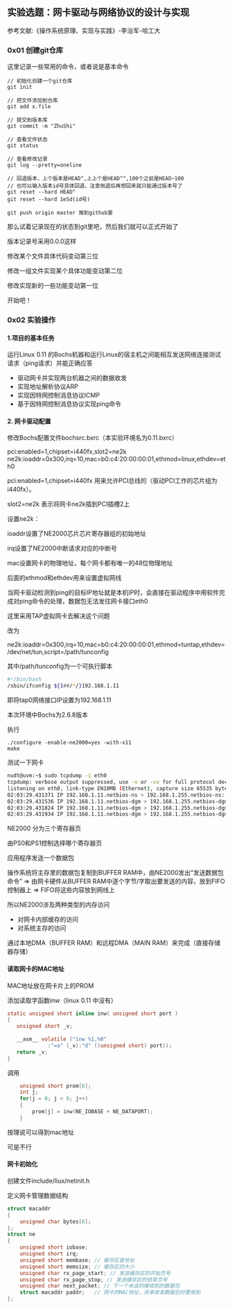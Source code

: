 ## 实验选题：网卡驱动与网络协议的设计与实现

参考文献:《操作系统原理、实现与实践》-李治军-哈工大



### 0x01 创建git仓库

这里记录一些常用的命令，或者说是基本命令

```shell
// 初始化创建一个git仓库
git init

// 把文件添加到仓库
git add x.file

// 提交到版本库
git commit -m "ZhuShi"

// 查看文件状态
git status

// 查看修改记录
git log --pretty=oneline

// 回退版本，上个版本是HEAD^,上上个是HEAD^^,100个之前是HEAD~100
// 也可以输入版本id号具体回退，注意倒退后再想回来就只能通过版本号了
git reset --hard HEAD^
git reset --hard 1e5d(id号)

git push origin master 推到github里
```

那么试着记录现在的状态到git里吧，然后我们就可以正式开始了

版本记录号采用0.0.0这样

修改某个文件具体代码变动第三位

修改一组文件实现某个具体功能变动第二位

修改实现新的一些功能变动第一位

开始吧！



### 0x02 实验操作

#### 1.项目的基本任务

运行Linux 0.11 的Bochs机器和运行Linux的宿主机之间能相互发送网络连接测试请求（ping请求）并能正确应答

+ 驱动网卡并实现两台机器之间的数据收发
+ 实现地址解析协议ARP
+ 实现因特网控制消息协议ICMP
+ 基于因特网控制消息协议实现ping命令



#### 2. 网卡驱动配置

修改Bochs配置文件bochsrc.bxrc（本实验环境名为0.11.bxrc）

pci:enabled=1,chipset=i440fx,slot2=ne2k
ne2k:ioaddr=0x300,irq=10,mac=b0:c4:20:00:00:01,ethmod=linux,ethdev=eth0



pci:enabled=1,chipset=i440fx 用来允许PCI总线的（驱动PCI工作的芯片组为i440fx）。

slot2=ne2k 表示将网卡ne2k插到PCI插槽2上

设置ne2k：

ioaddr设置了NE2000芯片芯片寄存器组的初始地址

irq设置了NE2000中断请求对应的中断号

mac设置网卡的物理地址，每个网卡都有唯一的48位物理地址

后面的ethmod和ethdev用来设置虚拟网线

当网卡驱动检测到ping的目标IP地址就是本机IP时，会直接在驱动程序中用软件完成对ping命令的处理，数据包无法发往网卡接口eth0

这里采用TAP虚拟网卡去解决这个问题

改为

ne2k:ioaddr=0x300,irq=10,mac=b0:c4:20:00:00:01,ethmod=tuntap,ethdev=/dev/net/tun,script=/path/tunconfig

其中/path/tunconfig为一个可执行脚本

```bash
#!/bin/bash
/sbin/ifconfig ${1##/*/}192.168.1.11
```

即将tap0网络接口IP设置为192.168.1.11

本次环境中Bochs为2.6.8版本

执行

```shell
./configure -enable-ne2000=yes -with-x11
make
```



测试一下网卡


```bash
nudt@uvm:~$ sudo tcpdump -i eth0
tcpdump: verbose output suppressed, use -v or -vv for full protocol decode
listening on eth0, link-type EN10MB (Ethernet), capture size 65535 bytes
02:03:29.431371 IP 192.168.1.11.netbios-ns > 192.168.1.255.netbios-ns: NBT UDP PACKET(137): REGISTRATION; REQUEST; BROADCAST
02:03:29.431536 IP 192.168.1.11.netbios-dgm > 192.168.1.255.netbios-dgm: NBT UDP PACKET(138)
02:03:29.431824 IP 192.168.1.11.netbios-dgm > 192.168.1.255.netbios-dgm: NBT UDP PACKET(138)
02:03:29.431934 IP 192.168.1.11.netbios-dgm > 192.168.1.255.netbios-dgm: NBT UDP PACKET(138)

```



NE2000 分为三个寄存器页

由PS0和PS1控制选择哪个寄存器页

应用程序发送一个数据包

操作系统将主存里的数据包复制到BUFFER RAM中，由NE2000发出“发送数据包命令” => 由网卡硬件从BUFFER RAM中逐个字节/字取出要发送的内容，放到FIFO控制器上 => FIFO将这些内容放到网线上

所以NE2000涉及两种类型的内存访问

+ 对网卡内部缓存的访问
+ 对系统主存的访问

通过本地DMA（BUFFER RAM）和远程DMA（MAIN RAM）来完成（直接存储器存储）



#### 读取网卡的MAC地址

MAC地址放在网卡片上的PROM

添加读取字函数inw（linux 0.11 中没有）

```c
static unsigned short inline inw( unsigned short port )
{
   unsigned short _v;
   
   __asm__ volatile ("inw %1,%0"
		     :"=a" (_v):"d" ((unsigned short) port));
   return _v;
}
```



调用

```c
	unsigned short prom[6];
	int j;
	for(j = 0; j < 6; j++)
	{
		prom[j] = inw(NE_IOBASE + NE_DATAPORT);
	}
```



按理说可以得到mac地址

可是不行



#### 网卡初始化

创建文件include/liux/netinit.h

定义网卡管理数据结构

```C
struct macaddr
{
    unsigned char bytes[6];
};
struct ne
{
    unsigned short iobase;
    unsigned short irq;
    unsigned short membase; // 缓存区首地址
    unsigned short memsize; // 缓存区的大小
    unsigned char rx_page_start; // 发送缓存区的开始页号
    unsigned char rx_page_stop; // 发送缓存区的结束页号
    unsigned char next_packet; // 下一个未读的接收到的数据包
    struct macaddr paddr;   // 网卡的MAC地址，将来收发数据包时要用到
};
```

